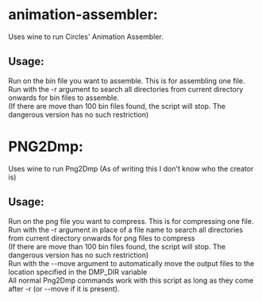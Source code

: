 # animation-assembler:  

Uses wine to run Circles' Animation Assembler.  

## Usage:

Run on the bin file you want to assemble. This is for assembling one file.  
Run with the -r argument to search all directories from current directory onwards for bin files to assemble.  
  (If there are move than 100 bin files found, the script will stop. The dangerous version has no such restriction)  
  
# PNG2Dmp:  

Uses wine to run Png2Dmp (As of writing this I don't know who the creator is)

## Usage:

Run on the png file you want to compress. This is for compressing one file.  
Run with the -r argument in place of a file name to search all directories from current directory onwards for png files to compress  
  (If there are move than 100 bin files found, the script will stop. The dangerous version has no such restriction)  
Run with the --move argument to automatically move the output files to the location specified in the DMP_DIR variable  
All normal Png2Dmp commands work with this script as long as they come after -r (or --move if it is present).  
